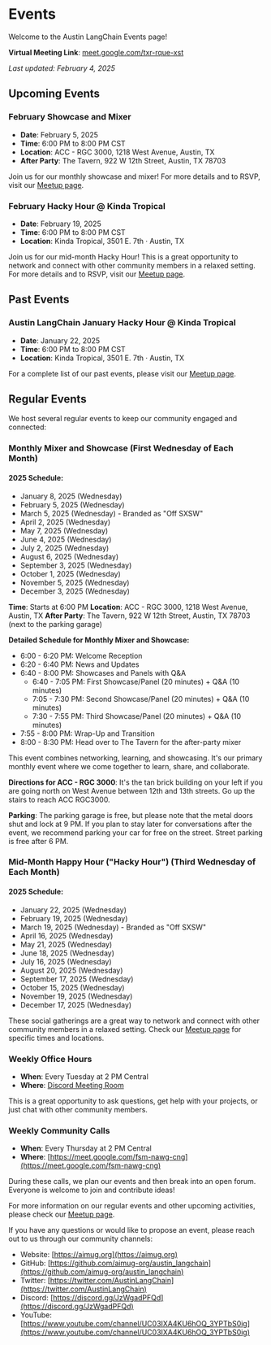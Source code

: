 # Events

Welcome to the Austin LangChain Events page!

**Virtual Meeting Link**: [meet.google.com/txr-rque-xst](meet.google.com/txr-rque-xst)

*Last updated: February 4, 2025*

## Upcoming Events

### February Showcase and Mixer
- **Date**: February 5, 2025
- **Time**: 6:00 PM to 8:00 PM CST
- **Location**: ACC - RGC 3000, 1218 West Avenue, Austin, TX
- **After Party**: The Tavern, 922 W 12th Street, Austin, TX 78703

Join us for our monthly showcase and mixer! For more details and to RSVP, visit our [Meetup page](https://www.meetup.com/austin-langchain-ai-group/events/305540728/).

### February Hacky Hour @ Kinda Tropical
- **Date**: February 19, 2025
- **Time**: 6:00 PM to 8:00 PM CST
- **Location**: Kinda Tropical, 3501 E. 7th · Austin, TX

Join us for our mid-month Hacky Hour! This is a great opportunity to network and connect with other community members in a relaxed setting. For more details and to RSVP, visit our [Meetup page](https://www.meetup.com/austin-langchain-ai-group/events/305585780/).

## Past Events

### Austin LangChain January Hacky Hour @ Kinda Tropical
- **Date**: January 22, 2025
- **Time**: 6:00 PM to 8:00 PM CST
- **Location**: Kinda Tropical, 3501 E. 7th · Austin, TX


For a complete list of our past events, please visit our [Meetup page](https://www.meetup.com/austin-langchain-ai-group/events/past/).

## Regular Events

We host several regular events to keep our community engaged and connected:

### Monthly Mixer and Showcase (First Wednesday of Each Month)

#### 2025 Schedule:
- January 8, 2025 (Wednesday)
- February 5, 2025 (Wednesday)
- March 5, 2025 (Wednesday) - Branded as "Off SXSW"
- April 2, 2025 (Wednesday)
- May 7, 2025 (Wednesday)
- June 4, 2025 (Wednesday)
- July 2, 2025 (Wednesday)
- August 6, 2025 (Wednesday)
- September 3, 2025 (Wednesday)
- October 1, 2025 (Wednesday)
- November 5, 2025 (Wednesday)
- December 3, 2025 (Wednesday)

**Time**: Starts at 6:00 PM
**Location**: ACC - RGC 3000, 1218 West Avenue, Austin, TX
**After Party**: The Tavern, 922 W 12th Street, Austin, TX 78703 (next to the parking garage)

**Detailed Schedule for Monthly Mixer and Showcase:**
- 6:00 - 6:20 PM: Welcome Reception
- 6:20 - 6:40 PM: News and Updates
- 6:40 - 8:00 PM: Showcases and Panels with Q&A
  - 6:40 - 7:05 PM: First Showcase/Panel (20 minutes) + Q&A (10 minutes)
  - 7:05 - 7:30 PM: Second Showcase/Panel (20 minutes) + Q&A (10 minutes)
  - 7:30 - 7:55 PM: Third Showcase/Panel (20 minutes) + Q&A (10 minutes)
- 7:55 - 8:00 PM: Wrap-Up and Transition
- 8:00 - 8:30 PM: Head over to The Tavern for the after-party mixer

This event combines networking, learning, and showcasing. It's our primary monthly event where we come together to learn, share, and collaborate.

**Directions for ACC - RGC 3000**: It's the tan brick building on your left if you are going north on West Avenue between 12th and 13th streets. Go up the stairs to reach ACC RGC3000.

**Parking**: The parking garage is free, but please note that the metal doors shut and lock at 9 PM. If you plan to stay later for conversations after the event, we recommend parking your car for free on the street. Street parking is free after 6 PM.

### Mid-Month Happy Hour ("Hacky Hour") (Third Wednesday of Each Month)

#### 2025 Schedule:
- January 22, 2025 (Wednesday)
- February 19, 2025 (Wednesday)
- March 19, 2025 (Wednesday) - Branded as "Off SXSW"
- April 16, 2025 (Wednesday)
- May 21, 2025 (Wednesday)
- June 18, 2025 (Wednesday)
- July 16, 2025 (Wednesday)
- August 20, 2025 (Wednesday)
- September 17, 2025 (Wednesday)
- October 15, 2025 (Wednesday)
- November 19, 2025 (Wednesday)
- December 17, 2025 (Wednesday)

These social gatherings are a great way to network and connect with other community members in a relaxed setting. Check our [Meetup page](https://www.meetup.com/austin-langchain-ai-group/) for specific times and locations.

### Weekly Office Hours
- **When**: Every Tuesday at 2 PM Central
- **Where**: [Discord Meeting Room](https://discord.com/channels/1149779360178524272/1149779360967045170)

This is a great opportunity to ask questions, get help with your projects, or just chat with other community members.

### Weekly Community Calls
- **When**: Every Thursday at 2 PM Central
- **Where**: [https://meet.google.com/fsm-nawg-cng](https://meet.google.com/fsm-nawg-cng)

During these calls, we plan our events and then break into an open forum. Everyone is welcome to join and contribute ideas!

For more information on our regular events and other upcoming activities, please check our [Meetup page](https://www.meetup.com/austin-langchain-ai-group/events/).

If you have any questions or would like to propose an event, please reach out to us through our community channels:

- Website: [https://aimug.org](https://aimug.org)
- GitHub: [https://github.com/aimug-org/austin_langchain](https://github.com/aimug-org/austin_langchain)
- Twitter: [https://twitter.com/AustinLangChain](https://twitter.com/AustinLangChain)
- Discord: [https://discord.gg/JzWgadPFQd](https://discord.gg/JzWgadPFQd)
- YouTube: [https://www.youtube.com/channel/UC03IXA4KU6hOQ_3YPTbS0ig](https://www.youtube.com/channel/UC03IXA4KU6hOQ_3YPTbS0ig)
